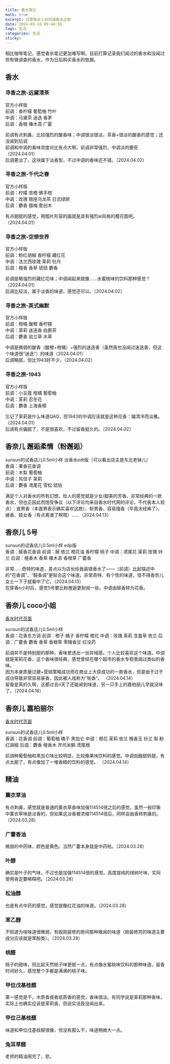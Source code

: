 ```yaml
---
title: 香水笔记
math: true
excerpt: 记录香水小白的闻香水之旅
date: 2024-03-18 09:44:58
tags: 生活
categories: 生活
sticky:
---
```

相比咖啡笔记，感觉香水笔记更加难写啊。目前打算记录我们闻过的香水和没闻过但有做调查的香水，作为日后购买香水的依据。

## 香水

### 寻香之旅-远黛清茶

官方小样版  
前调：香柠檬 葡萄柚 竹叶  
中调：马黛茶 迷迭 香茅  
后调：香根 橡木苔 广霍  

前调有点刺鼻，比较强烈的酸香味；中调很淡很淡，茶香+很淡的酸香的感觉；还没闻到后调  
前调和中调的香味浓度对比有点大啊，前调非常强烈，中调淡的要死（2024.04.01）  
后调更淡了，这块属于淡香型，不过中调的香味还不错。（2024.04.02）  

### 寻香之旅-千代之春

官方小样版  
前调：柠檬 苦橙 佛手柑  
中调：玫瑰 银座乌龙茶 日式绿妍  
后调：麝香 腊梅 愈创木  

有点甜腻的感觉，用图片形容的画就是具有强烈ai风格的樱花图吧。（2024.04.01）

### 寻香之旅-空想世界

官方小样版  
前调：粉红胡椒 香柠檬 藏红花  
中调：法兰西玫瑰 茉莉 牡丹  
后调：檀香 香草 琥珀 麝香  

前调是略强烈的藏红花味；中调闻起来就像……水蜜桃味的饮料那种感觉？（2024.04.01）  
后调比较淡，属于淡香的味道，感觉还可以。（2024.04.02）  

### 寻香之旅-英式幽默

官方小样版  
前调：柑橘 酸橙 香柠檬  
中调：茉莉 迷迭香 伯爵茶  
后调：麝香 岩兰草 木草  

中调是微弱的酸香（酸橙+柑橘）+强烈的迷迭香（虽然我也没闻过迷迭香，但这个味道很“迷迭”）的味道（2024.04.01）  
后调略腻，但比1943好不少。（2024.04.02）  

### 寻香之旅-1943

官方小样版  
前调：小豆蔻 柑橘 葡萄柚  
中调：茉莉 忍冬花  
后调：麝香 上海香樟  

忘记了茉莉是什么味道QAQ，但1943的中调应该就是这种花香：偏清冷而淡雅。（2024.04.01）  
后调有点偏腻了，不是很喜欢，不过留香挺久的。（2024.04.02）

## 香奈儿 邂逅柔情（粉邂逅）

sunsun的试香店儿0.5ml小样 淡香水edt版（可以看出店主是东北老妹儿）  
香调：果香花香调  
前调：木梨 葡萄柚  
中调：风信子 茉莉  
后调：麝香 鸢尾花 雪松 琥珀  

满足个人对香水的所有幻想，给人的感觉就是少女/甜美的芳香。非常经典的一款香水，但也正因此而饱受争议（以下评论均来自香水时代网的评论，不代表本人观点）：直男香（本直男表示确实喜欢这款）、斩男香、容易撞香（毕竟太经典了）、婊香、妓女香（有点离谱了啊喂）……（2024.04.13）  


## 香奈儿 5号

sunsun的试香店儿0.5ml小样 edp版  
香调：醛香花香调
前调：醛 依兰 橙花油 香柠檬 桃子
中调：鸢尾花 茉莉 玫瑰 铃兰
后调：檀香木 香草 橡木苔 香根草 广藿香

非常……奇特的味道，差点以为店长给我装错香水了——（前调）比起描述中的“花香调”，“醛香调”更贴合这个味道。非常奇特、有个性的味道，怪不得香奈儿女士一下子就看中了它。（2024.04.13）  
在穿香n小时后，感觉5号要比粉邂逅更耐闻一些。中调由醛香转为花香。  

## 香奈儿 coco小姐

[香水时代页面](https://www.nosetime.com/xiangshui/298678.html)

sunsun的试香店儿0.5ml小样  
香调：花香东方调
前调：橙子 橘子 香柠檬 橙花
中调：玫瑰 茉莉 含羞草 依兰
后调：广藿香 麝香 香草 香根草 零陵香豆 红没药

前调并不是特别甜的那种，香味里透出一丝异域感。个人比较喜欢这个味道。中调就是茉莉花香，这个香味很经典，感觉曾经在哪个超市的香水专柜里闻过类似的香味。  
因为本身质量过硬+营销策略成功而在商业上大获成功的一款香水，但是由于过于成功导致非常容易装香，因此被人戏称为“街香”。  （2024.04.14）  
留香是真的久啊，这都过去n天了还能闻到味道，另一只手上的嘉柏丽儿早就没味了。（2024.04.16）  

## 香奈儿 嘉柏丽尔

[香水时代页面](https://www.nosetime.com/xiangshui/595834.html)

sunsun的试香店儿0.5ml小样  
香调：花香调
前调：葡萄柚 橘子 黑加仑
中调：橙花 茉莉 依兰 晚香玉 铃兰 梨 粉红胡椒
后调：麝香 檀香木 开司米酮 鸢尾根

前调种葡萄柚和黑加仑味比较明显，比较像果味饮料的感觉。中调由酸甜转甜，有点太甜了，有点像加了一堆香精的饮料的感觉。  （2024.04.14）




## 精油

### 薰衣草油

有点刺鼻，感觉就是普通的薰衣草香味加强114514倍之后的感觉，虽然一般印象中薰衣草味是淡香的，但如果这淡香被浓缩114514倍后，同样会由香转刺鼻的。（2024.03.28）  

### 广藿香油

微弱的中药味，颜色是黄色。当然广藿本身就是中药啦。（2024.03.28）  

### 叶醇

确实是叶子的气味，不过也是加强114514倍的感觉。高度提纯的绿树叶味，实际使用肯定要稀释吧。（2024.03.28）  

### 松油醇

也是有点中药的感觉，感觉就像红花油的味道。（2024.03.28）  

### 苯乙醇

不知道为啥味道很微弱，有股刚装修的房间那种难闻的味道（刚装修完的味道主要成分应该就是苯酚类）。（2024.03.28）  

### 桃醛

桃子的甜味，但比起天然桃子味更腻一点，有点像水蜜桃味饮料的那种味道。留香时间好久，感觉整个手都是满满的桃子味。

### 甲位戊基桂醛

第一感觉是干。木质香或者纸质香的感觉，香味很淡。有同学说是茉莉那种香味，实际上也确实应该是茉莉香，但说实话我没闻出来。  

### 甲位己基桂醛

味道和甲位戊基桂醛很像，但没有那么干，味道稍微大一点。  

### 兔耳草醛

老师的精油用完了，悲。   